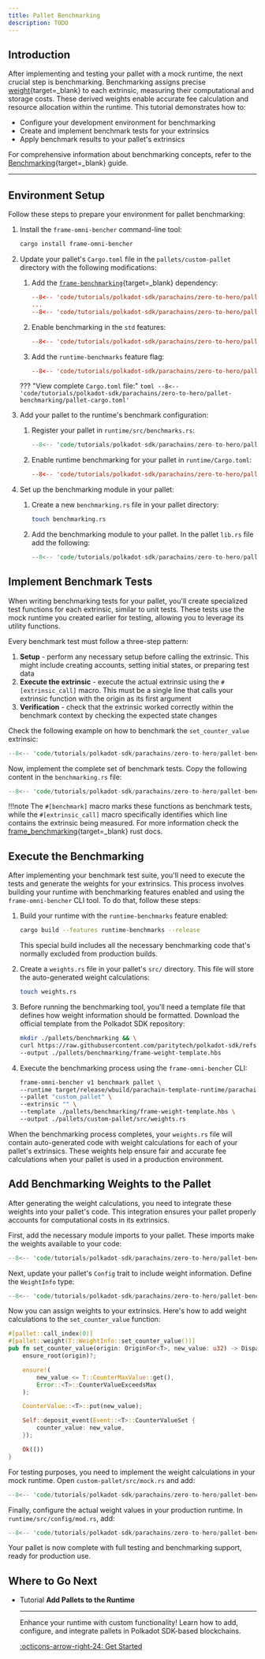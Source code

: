 ```yaml
---
title: Pallet Benchmarking
description: TODO
---
```


## Introduction

After implementing and testing your pallet with a mock runtime, the next crucial step is benchmarking. Benchmarking assigns precise [weight](/polkadot-protocol/glossary/#weight){target=\_blank} to each extrinsic, measuring their computational and storage costs. These derived weights enable accurate fee calculation and resource allocation within the runtime.
This tutorial demonstrates how to:

- Configure your development environment for benchmarking
- Create and implement benchmark tests for your extrinsics
- Apply benchmark results to your pallet's extrinsics

For comprehensive information about benchmarking concepts, refer to the [Benchmarking](/develop/parachains/testing/benchmarking/){target=\_blank} guide.

---

## Environment Setup

Follow these steps to prepare your environment for pallet benchmarking:

1. Install the `frame-omni-bencher` command-line tool:
    
    ```bash
    cargo install frame-omni-bencher
    ```

2. Update your pallet's `Cargo.toml` file in the `pallets/custom-pallet` directory with the following modifications:
    1. Add the [`frame-benchmarking`](https://docs.rs/frame-benchmarking/latest/frame_benchmarking/){target=\_blank} dependency:
    
        ```toml hl_lines="3"
        --8<-- 'code/tutorials/polkadot-sdk/parachains/zero-to-hero/pallet-benchmarking/pallet-cargo.toml:10:10'
        ...
        --8<-- 'code/tutorials/polkadot-sdk/parachains/zero-to-hero/pallet-benchmarking/pallet-cargo.toml:15:15'
        ```

    2. Enable benchmarking in the `std` features:
        ```toml hl_lines="6"
        --8<-- 'code/tutorials/polkadot-sdk/parachains/zero-to-hero/pallet-benchmarking/pallet-cargo.toml:24:30'
        ```

    3. Add the `runtime-benchmarks` feature flag:
        ```toml
        --8<-- 'code/tutorials/polkadot-sdk/parachains/zero-to-hero/pallet-benchmarking/pallet-cargo.toml:31:36'
        ```

    ??? "View complete `Cargo.toml` file:"
        ```toml
        --8<-- 'code/tutorials/polkadot-sdk/parachains/zero-to-hero/pallet-benchmarking/pallet-cargo.toml'
        ```

3. Add your pallet to the runtime's benchmark configuration:
    1.  Register your pallet in `runtime/src/benchmarks.rs`:
        ```rust hl_lines="11"
        --8<-- 'code/tutorials/polkadot-sdk/parachains/zero-to-hero/pallet-benchmarking/benchmarks.rs:26:37'
        ```

    2. Enable runtime benchmarking for your pallet in `runtime/Cargo.toml`:
        ```toml hl_lines="25"
        --8<-- 'code/tutorials/polkadot-sdk/parachains/zero-to-hero/pallet-benchmarking/runtime-cargo.toml:136:161'
        ```

4. Set up the benchmarking module in your pallet:
    1. Create a new `benchmarking.rs` file in your pallet directory:
        ```bash
        touch benchmarking.rs
        ```

    2. Add the benchmarking module to your pallet. In the pallet `lib.rs` file add the following:
        ```rust hl_lines="9-10"
        --8<-- 'code/tutorials/polkadot-sdk/parachains/zero-to-hero/pallet-benchmarking/lib.rs:1:12'
        ```

## Implement Benchmark Tests

When writing benchmarking tests for your pallet, you'll create specialized test functions for each extrinsic, similar to unit tests. These tests use the mock runtime you created earlier for testing, allowing you to leverage its utility functions.

Every benchmark test must follow a three-step pattern:

1. **Setup** - perform any necessary setup before calling the extrinsic. This might include creating accounts, setting initial states, or preparing test data
2. **Execute the extrinsic** - execute the actual extrinsic using the `#[extrinsic_call]` macro. This must be a single line that calls your extrinsic function with the origin as its first argument
3. **Verification** - check that the extrinsic worked correctly within the benchmark context by checking the expected state changes

Check the following example on how to benchmark the `set_counter_value` extrinsic:

```rust
--8<-- 'code/tutorials/polkadot-sdk/parachains/zero-to-hero/pallet-benchmarking/benchmarking.rs:15:23'
```

Now, implement the complete set of benchmark tests. Copy the following content in the `benchmarking.rs` file:

```rust
--8<-- 'code/tutorials/polkadot-sdk/parachains/zero-to-hero/pallet-benchmarking/benchmarking.rs'
```

!!!note
    The `#[benchmark]` macro marks these functions as benchmark tests, while the `#[extrinsic_call]` macro specifically identifies which line contains the extrinsic being measured. For more information check the [frame_benchmarking](https://paritytech.github.io/polkadot-sdk/master/frame_benchmarking/v2/index.html){target=\_blank} rust docs.

## Execute the Benchmarking

After implementing your benchmark test suite, you'll need to execute the tests and generate the weights for your extrinsics. This process involves building your runtime with benchmarking features enabled and using the `frame-omni-bencher` CLI tool. To do that, follow these steps:

1. Build your runtime with the `runtime-benchmarks` feature enabled:

    ```bash
    cargo build --features runtime-benchmarks --release
    ```

    This special build includes all the necessary benchmarking code that's normally excluded from production builds.

2. Create a `weights.rs` file in your pallet's `src/` directory. This file will store the auto-generated weight calculations:

    ```bash
    touch weights.rs
    ```

3. Before running the benchmarking tool, you'll need a template file that defines how weight information should be formatted. Download the official template from the Polkadot SDK repository:

    ```bash
    mkdir ./pallets/benchmarking && \
    curl https://raw.githubusercontent.com/paritytech/polkadot-sdk/refs/tags/polkadot-stable2412/substrate/.maintain/frame-weight-template.hbs \
    --output ./pallets/benchmarking/frame-weight-template.hbs
    ```

4. Execute the benchmarking process using the `frame-omni-bencher` CLI:

    ```bash
    frame-omni-bencher v1 benchmark pallet \
    --runtime target/release/wbuild/parachain-template-runtime/parachain_template_runtime.compact.compressed.wasm \
    --pallet "custom_pallet" \
    --extrinsic "" \
    --template ./pallets/benchmarking/frame-weight-template.hbs \
    --output ./pallets/custom-pallet/src/weights.rs
    ```

When the benchmarking process completes, your `weights.rs` file will contain auto-generated code with weight calculations for each of your pallet's extrinsics. These weights help ensure fair and accurate fee calculations when your pallet is used in a production environment.

## Add Benchmarking Weights to the Pallet

After generating the weight calculations, you need to integrate these weights into your pallet's code. This integration ensures your pallet properly accounts for computational costs in its extrinsics.

First, add the necessary module imports to your pallet. These imports make the weights available to your code:

```rust hl_lines="4-5"
--8<-- 'code/tutorials/polkadot-sdk/parachains/zero-to-hero/pallet-benchmarking/lib.rs:11:15'
```

Next, update your pallet's `Config` trait to include weight information. Define the `WeightInfo` type:

```rust hl_lines="11-12"
--8<-- 'code/tutorials/polkadot-sdk/parachains/zero-to-hero/pallet-benchmarking/lib.rs:26:38'
```

Now you can assign weights to your extrinsics. Here's how to add weight calculations to the `set_counter_value` function:

```rust hl_lines="2"
#[pallet::call_index(0)]
#[pallet::weight(T::WeightInfo::set_counter_value())]
pub fn set_counter_value(origin: OriginFor<T>, new_value: u32) -> DispatchResult {
    ensure_root(origin)?;

    ensure!(
        new_value <= T::CounterMaxValue::get(),
        Error::<T>::CounterValueExceedsMax
    );

    CounterValue::<T>::put(new_value);

    Self::deposit_event(Event::<T>::CounterValueSet {
        counter_value: new_value,
    });

    Ok(())
}
```

For testing purposes, you need to implement the weight calculations in your mock runtime. Open `custom-pallet/src/mock.rs` and add:

```rust hl_lines="4"
--8<-- 'code/tutorials/polkadot-sdk/parachains/zero-to-hero/pallet-benchmarking/mock.rs:41:45'
```

Finally, configure the actual weight values in your production runtime. In `runtime/src/config/mod.rs`, add:

```rust hl_lines="5"
--8<-- 'code/tutorials/polkadot-sdk/parachains/zero-to-hero/pallet-benchmarking/mod.rs:327:332'
```

Your pallet is now complete with full testing and benchmarking support, ready for production use.

## Where to Go Next

<div class="grid cards" markdown>

-   <span class="badge tutorial">Tutorial</span> __Add Pallets to the Runtime__

    ---

    Enhance your runtime with custom functionality! Learn how to add, configure, and integrate pallets in Polkadot SDK-based blockchains.

    [:octicons-arrow-right-24: Get Started](/tutorials/polkadot-sdk/parachains/zero-to-hero/add-pallets-to-runtime/)

</div>